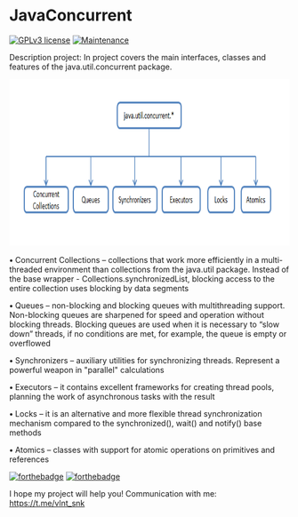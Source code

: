 # JavaConcurrent

 [![GPLv3 license](https://img.shields.io/badge/License-GPLv3-blue.svg)](http://perso.crans.org/besson/LICENSE.html)
 [![Maintenance](https://img.shields.io/badge/Maintained%3F-yes-green.svg)](https://GitHub.com/Naereen/StrapDown.js/graphs/commit-activity)
 
Description project: In project covers the main interfaces, classes and features of the java.util.concurrent package.

<p align="center">
  <img  width="800" height="300" alt="Java_Concurrent" title="Java Concurrent" src="https://github.com/SValentyn/JavaConcurrent/raw/master/image/concurrent.png">
</p>

**•** Concurrent Collections – collections that work more efficiently in a multi-threaded environment than collections from the java.util package. Instead of the base wrapper - Collections.synchronizedList, blocking access to the entire collection uses blocking by data segments

**•** Queues – non-blocking and blocking queues with multithreading support. Non-blocking queues are sharpened for speed and operation without blocking threads. Blocking queues are used when it is necessary to “slow down” threads, if no conditions are met, for example, the queue is empty or overflowed

**•** Synchronizers – auxiliary utilities for synchronizing threads. Represent a powerful weapon in "parallel" calculations

**•** Executors – it contains excellent frameworks for creating thread pools, planning the work of asynchronous tasks with the result

**•** Locks – it is an alternative and more flexible thread synchronization mechanism compared to the synchronized(), wait() and notify() base methods

**•** Atomics – classes with support for atomic operations on primitives and references

[![forthebadge](https://forthebadge.com/images/badges/made-with-java.svg)](https://forthebadge.com)
[![forthebadge](https://forthebadge.com/images/badges/built-with-love.svg)](https://forthebadge.com)

I hope my project will help you! Communication with me: https://t.me/vlnt_snk
